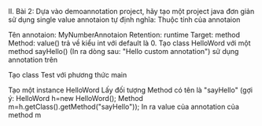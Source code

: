 II. Bài 2: Dựa vào demoannotation project, hãy tạo một project java đơn giản sử dụng single value annotaion tự định nghĩa: Thuộc tính của annotaion

Tên annotaion: MyNumberAnnotaion
Retention: runtime
Target: method
Method: value() trả về kiểu int với default là 0.
Tạo class HelloWord với một method sayHello() (In ra dòng sau: "Hello custom annotation") sử dụng annotation trên

Tạo class Test với phương thức main

Tạo một instance HelloWord
Lấy đối tượng Method có tên là "sayHello" (gợi ý: HelloWord h=new HelloWord(); Method m=h.getClass().getMethod("sayHello"));
In ra value của annotation của method m

